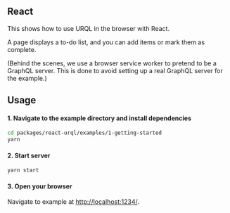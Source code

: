 ## React

This shows how to use URQL in the browser with React.

A page displays a to-do list, and you can add items or mark them as complete.

(Behind the scenes, we use a browser service worker to pretend to be a GraphQL server. This is done to avoid setting up a real GraphQL server for the example.)

## Usage

#### 1. Navigate to the example directory and install dependencies

```bash
cd packages/react-urql/examples/1-getting-started
yarn
```

#### 2. Start server

```bash
yarn start
```

#### 3. Open your browser

Navigate to example at [http://localhost:1234/](http://localhost:1234/).
